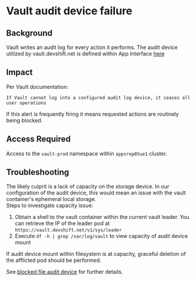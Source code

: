 # Vault audit device failure

## Background
Vault writes an audit log for every action it performs. The audit device utilized by vault.devshift.net is defined within App Interface [here](https://gitlab.cee.redhat.com/service/app-interface/-/blob/master/data/services/vault.devshift.net/config/prod/audit-backends/file-audit.yml)


## Impact
Per Vault documentation: 
```
If Vault cannot log into a configured audit log device, it ceases all user operations
```
If this alert is frequently firing it means requested actions are routinely being blocked.

## Access Required
Access to the `vault-prod` namespace within `appsrep05ue1` cluster.

## Troubleshooting

The likely culprit is a lack of capacity on the storage device. In our configuration of the audit device, this would mean an issue with the vault container's ephemeral local storage.  
Steps to investigate capacity issue:
1. Obtain a shell to the vault container within the current vault leader. You can retrieve the IP of the leader pod at `https://vault.devshift.net/v1/sys/leader`
2. Execute `df -h | grep /var/log/vault` to view capacity of audit device mount

If audit device mount within filesystem is at capacity, graceful deletion of the afflicted pod should be performed.

See [blocked file audit device](https://developer.hashicorp.com/vault/tutorials/monitoring/blocked-audit-devices#blocked-file-audit-device) for further details.
